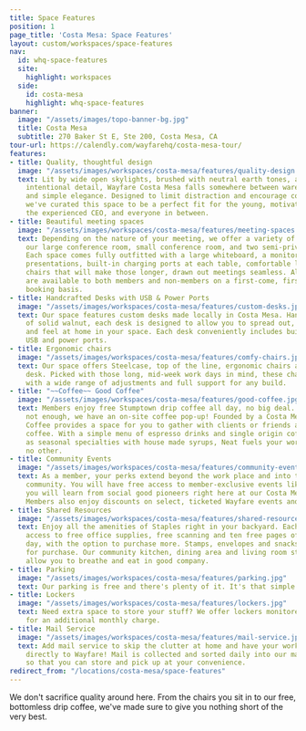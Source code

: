 ```yaml
---
title: Space Features
position: 1
page_title: 'Costa Mesa: Space Features'
layout: custom/workspaces/space-features
nav:
  id: whq-space-features
  site:
    highlight: workspaces
  side:
    id: costa-mesa
    highlight: whq-space-features
banner:
  image: "/assets/images/topo-banner-bg.jpg"
  title: Costa Mesa
  subtitle: 270 Baker St E, Ste 200, Costa Mesa, CA
tour-url: https://calendly.com/wayfarehq/costa-mesa-tour/
features:
- title: Quality, thoughtful design
  image: "/assets/images/workspaces/costa-mesa/features/quality-design.jpg"
  text: Lit by wide open skylights, brushed with neutral earth tones, and decked with
    intentional detail, Wayfare Costa Mesa falls somewhere between warehouse chic
    and simple elegance. Designed to limit distraction and encourage collaboration,
    we've curated this space to be a perfect fit for the young, motivated startup,
    the experienced CEO, and everyone in between.
- title: Beautiful meeting spaces
  image: "/assets/images/workspaces/costa-mesa/features/meeting-spaces.jpg"
  text: Depending on the nature of your meeting, we offer a variety of options including
    our large conference room, small conference room, and two semi-private alcoves.
    Each space comes fully outfitted with a large whiteboard, a monitor for visual
    presentations, built-in charging ports at each table, comfortable lighting, and
    chairs that will make those longer, drawn out meetings seamless. All meeting rooms
    are available to both members and non-members on a first-come, first-serve online
    booking basis.
- title: Handcrafted Desks with USB & Power Ports
  image: "/assets/images/workspaces/costa-mesa/features/custom-desks.jpg"
  text: Our space features custom desks made locally in Costa Mesa. Hand crafted out
    of solid walnut, each desk is designed to allow you to spread out, buckle down,
    and feel at home in your space. Each desk conveniently includes built-in, high-powered
    USB and power ports.
- title: Ergonomic chairs
  image: "/assets/images/workspaces/costa-mesa/features/comfy-chairs.jpg"
  text: Our space offers Steelcase, top of the line, ergonomic chairs at each coworking
    desk. Picked with those long, mid-week work days in mind, these chairs are designed
    with a wide range of adjustments and full support for any build.
- title: "~~Coffee~~ Good Coffee"
  image: "/assets/images/workspaces/costa-mesa/features/good-coffee.jpg"
  text: Members enjoy free Stumptown drip coffee all day, no big deal. And if that's
    not enough, we have an on-site coffee pop-up! Founded by a Costa Mesa local, Neat
    Coffee provides a space for you to gather with clients or friends around top notch
    coffee. With a simple menu of espresso drinks and single origin coffees as well
    as seasonal specialties with house made syrups, Neat fuels your work day like
    no other.
- title: Community Events
  image: "/assets/images/workspaces/costa-mesa/features/community-events.jpg"
  text: As a member, your perks extend beyond the work place and into the Costa Mesa
    community. You will have free access to member-exclusive events like Forum where
    you will learn from social good pioneers right here at our Costa Mesa location.
    Members also enjoy discounts on select, ticketed Wayfare events and workshops.
- title: Shared Resources
  image: "/assets/images/workspaces/costa-mesa/features/shared-resources.jpg"
  text: Enjoy all the amenities of Staples right in your backyard. Each member has
    access to free office supplies, free scanning and ten free pages of printing per
    day, with the option to purchase more. Stamps, envelopes and snacks are also available
    for purchase. Our community kitchen, dining area and living room style lounges
    allow you to breathe and eat in good company.
- title: Parking
  image: "/assets/images/workspaces/costa-mesa/features/parking.jpg"
  text: Our parking is free and there's plenty of it. It's that simple.
- title: Lockers
  image: "/assets/images/workspaces/costa-mesa/features/lockers.jpg"
  text: Need extra space to store your stuff? We offer lockers monitored for security
    for an additional monthly charge.
- title: Mail Service
  image: "/assets/images/workspaces/costa-mesa/features/mail-service.jpg"
  text: Add mail service to skip the clutter at home and have your work-mail delivered
    directly to Wayfare! Mail is collected and sorted daily into our mail locker,
    so that you can store and pick up at your convenience.
redirect_from: "/locations/costa-mesa/space-features"
---
```


We don't sacrifice quality around here. From the chairs you sit in to our free, bottomless drip coffee, we've made sure to give you nothing short of the very best.
